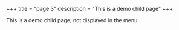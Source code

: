 +++ title = "page 3"
description = "This is a demo child page"
+++

This is a demo child page, not displayed in the menu